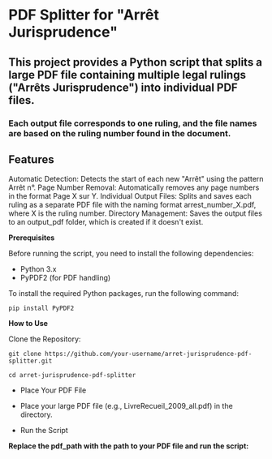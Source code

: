 # PDF Splitter for "Arrêt Jurisprudence"
## This project provides a Python script that splits a large PDF file containing multiple legal rulings ("Arrêts Jurisprudence") into individual PDF files. 

### Each output file corresponds to one ruling, and the file names are based on the ruling number found in the document.

## Features
Automatic Detection: Detects the start of each new "Arrêt" using the pattern Arrêt n°.
Page Number Removal: Automatically removes any page numbers in the format Page X sur Y.
Individual Output Files: Splits and saves each ruling as a separate PDF file with the naming format arrest_number_X.pdf, where X is the ruling number.
Directory Management: Saves the output files to an output_pdf folder, which is created if it doesn't exist.

**Prerequisites**

Before running the script, you need to install the following dependencies:

- Python 3.x
- PyPDF2 (for PDF handling)
 
To install the required Python packages, run the following command:

`pip install PyPDF2`

**How to Use**

Clone the Repository:

`git clone https://github.com/your-username/arret-jurisprudence-pdf-splitter.git`

`cd arret-jurisprudence-pdf-splitter`

- Place Your PDF File

- Place your large PDF file (e.g., LivreRecueil_2009_all.pdf) in the directory.

- Run the Script

**Replace the pdf_path with the path to your PDF file and run the script:**